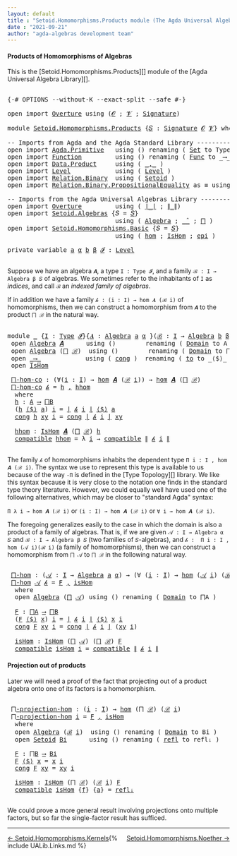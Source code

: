 ```yaml
---
layout: default
title : "Setoid.Homomorphisms.Products module (The Agda Universal Algebra Library)"
date : "2021-09-21"
author: "agda-algebras development team"
---
```


#### <a id="products-of-homomorphisms">Products of Homomorphisms of Algebras</a>

This is the [Setoid.Homomorphisms.Products][] module of the [Agda Universal Algebra Library][].

<pre class="Agda">

<a id="364" class="Symbol">{-#</a> <a id="368" class="Keyword">OPTIONS</a> <a id="376" class="Pragma">--without-K</a> <a id="388" class="Pragma">--exact-split</a> <a id="402" class="Pragma">--safe</a> <a id="409" class="Symbol">#-}</a>

<a id="414" class="Keyword">open</a> <a id="419" class="Keyword">import</a> <a id="426" href="Overture.html" class="Module">Overture</a> <a id="435" class="Keyword">using</a> <a id="441" class="Symbol">(</a><a id="442" href="Overture.Signatures.html#648" class="Generalizable">𝓞</a> <a id="444" class="Symbol">;</a> <a id="446" href="Overture.Signatures.html#650" class="Generalizable">𝓥</a> <a id="448" class="Symbol">;</a> <a id="450" href="Overture.Signatures.html#3264" class="Function">Signature</a><a id="459" class="Symbol">)</a>

<a id="462" class="Keyword">module</a> <a id="469" href="Setoid.Homomorphisms.Products.html" class="Module">Setoid.Homomorphisms.Products</a> <a id="499" class="Symbol">{</a><a id="500" href="Setoid.Homomorphisms.Products.html#500" class="Bound">𝑆</a> <a id="502" class="Symbol">:</a> <a id="504" href="Overture.Signatures.html#3264" class="Function">Signature</a> <a id="514" href="Overture.Signatures.html#648" class="Generalizable">𝓞</a> <a id="516" href="Overture.Signatures.html#650" class="Generalizable">𝓥</a><a id="517" class="Symbol">}</a> <a id="519" class="Keyword">where</a>

<a id="526" class="Comment">-- Imports from Agda and the Agda Standard Library --------------------------</a>
<a id="604" class="Keyword">open</a> <a id="609" class="Keyword">import</a> <a id="616" href="Agda.Primitive.html" class="Module">Agda.Primitive</a>   <a id="633" class="Keyword">using</a> <a id="639" class="Symbol">()</a> <a id="642" class="Keyword">renaming</a> <a id="651" class="Symbol">(</a> <a id="653" href="Agda.Primitive.html#388" class="Primitive">Set</a> <a id="657" class="Symbol">to</a> <a id="660" class="Primitive">Type</a> <a id="665" class="Symbol">)</a>
<a id="667" class="Keyword">open</a> <a id="672" class="Keyword">import</a> <a id="679" href="Function.html" class="Module">Function</a>         <a id="696" class="Keyword">using</a> <a id="702" class="Symbol">()</a> <a id="705" class="Keyword">renaming</a> <a id="714" class="Symbol">(</a> <a id="716" href="Function.Bundles.html#2043" class="Record">Func</a> <a id="721" class="Symbol">to</a> <a id="724" class="Record">_⟶_</a> <a id="728" class="Symbol">)</a>
<a id="730" class="Keyword">open</a> <a id="735" class="Keyword">import</a> <a id="742" href="Data.Product.html" class="Module">Data.Product</a>     <a id="759" class="Keyword">using</a> <a id="765" class="Symbol">(</a> <a id="767" href="Agda.Builtin.Sigma.html#235" class="InductiveConstructor Operator">_,_</a> <a id="771" class="Symbol">)</a>
<a id="773" class="Keyword">open</a> <a id="778" class="Keyword">import</a> <a id="785" href="Level.html" class="Module">Level</a>            <a id="802" class="Keyword">using</a> <a id="808" class="Symbol">(</a> <a id="810" href="Agda.Primitive.html#742" class="Postulate">Level</a> <a id="816" class="Symbol">)</a>
<a id="818" class="Keyword">open</a> <a id="823" class="Keyword">import</a> <a id="830" href="Relation.Binary.html" class="Module">Relation.Binary</a>  <a id="847" class="Keyword">using</a> <a id="853" class="Symbol">(</a> <a id="855" href="Relation.Binary.Bundles.html#1095" class="Record">Setoid</a> <a id="862" class="Symbol">)</a>
<a id="864" class="Keyword">open</a> <a id="869" class="Keyword">import</a> <a id="876" href="Relation.Binary.PropositionalEquality.html" class="Module">Relation.Binary.PropositionalEquality</a> <a id="914" class="Symbol">as</a> <a id="917" class="Module">≡</a> <a id="919" class="Keyword">using</a> <a id="925" class="Symbol">(</a> <a id="927" href="Agda.Builtin.Equality.html#150" class="Datatype Operator">_≡_</a> <a id="931" class="Symbol">)</a>

<a id="934" class="Comment">-- Imports from the Agda Universal Algebras Library ----------------------</a>
<a id="1009" class="Keyword">open</a> <a id="1014" class="Keyword">import</a> <a id="1021" href="Overture.html" class="Module">Overture</a>         <a id="1038" class="Keyword">using</a> <a id="1044" class="Symbol">(</a> <a id="1046" href="Overture.Basic.html#4325" class="Function Operator">∣_∣</a> <a id="1050" class="Symbol">;</a> <a id="1052" href="Overture.Basic.html#4363" class="Function Operator">∥_∥</a><a id="1055" class="Symbol">)</a>
<a id="1057" class="Keyword">open</a> <a id="1062" class="Keyword">import</a> <a id="1069" href="Setoid.Algebras.html" class="Module">Setoid.Algebras</a> <a id="1085" class="Symbol">{</a><a id="1086" class="Argument">𝑆</a> <a id="1088" class="Symbol">=</a> <a id="1090" href="Setoid.Homomorphisms.Products.html#500" class="Bound">𝑆</a><a id="1091" class="Symbol">}</a>
                             <a id="1122" class="Keyword">using</a> <a id="1128" class="Symbol">(</a> <a id="1130" href="Setoid.Algebras.Basic.html#2709" class="Record">Algebra</a> <a id="1138" class="Symbol">;</a> <a id="1140" href="Setoid.Algebras.Basic.html#3648" class="Function Operator">_̂_</a> <a id="1144" class="Symbol">;</a> <a id="1146" href="Setoid.Algebras.Products.html#1635" class="Function">⨅</a> <a id="1148" class="Symbol">)</a>
<a id="1150" class="Keyword">open</a> <a id="1155" class="Keyword">import</a> <a id="1162" href="Setoid.Homomorphisms.Basic.html" class="Module">Setoid.Homomorphisms.Basic</a> <a id="1189" class="Symbol">{</a><a id="1190" class="Argument">𝑆</a> <a id="1192" class="Symbol">=</a> <a id="1194" href="Setoid.Homomorphisms.Products.html#500" class="Bound">𝑆</a><a id="1195" class="Symbol">}</a>
                             <a id="1226" class="Keyword">using</a> <a id="1232" class="Symbol">(</a> <a id="1234" href="Setoid.Homomorphisms.Basic.html#1919" class="Function">hom</a> <a id="1238" class="Symbol">;</a> <a id="1240" href="Setoid.Homomorphisms.Basic.html#1826" class="Record">IsHom</a> <a id="1246" class="Symbol">;</a> <a id="1248" href="Setoid.Homomorphisms.Basic.html#2542" class="Function">epi</a> <a id="1252" class="Symbol">)</a>

<a id="1255" class="Keyword">private</a> <a id="1263" class="Keyword">variable</a> <a id="1272" href="Setoid.Homomorphisms.Products.html#1272" class="Generalizable">a</a> <a id="1274" href="Setoid.Homomorphisms.Products.html#1274" class="Generalizable">α</a> <a id="1276" href="Setoid.Homomorphisms.Products.html#1276" class="Generalizable">b</a> <a id="1278" href="Setoid.Homomorphisms.Products.html#1278" class="Generalizable">β</a> <a id="1280" href="Setoid.Homomorphisms.Products.html#1280" class="Generalizable">𝓘</a> <a id="1282" class="Symbol">:</a> <a id="1284" href="Agda.Primitive.html#742" class="Postulate">Level</a>

</pre>

Suppose we have an algebra `𝑨`, a type `I : Type 𝓘`, and a family
`ℬ : I → Algebra β 𝑆` of algebras.  We sometimes refer to the inhabitants of `I`
as *indices*, and call `ℬ` an *indexed family of algebras*.

If in addition we have a family `𝒽 : (i : I) → hom 𝑨 (ℬ i)` of homomorphisms, then
we can construct a homomorphism from `𝑨` to the product `⨅ ℬ` in the natural way.

<pre class="Agda">

<a id="1691" class="Keyword">module</a> <a id="1698" href="Setoid.Homomorphisms.Products.html#1698" class="Module">_</a> <a id="1700" class="Symbol">{</a><a id="1701" href="Setoid.Homomorphisms.Products.html#1701" class="Bound">I</a> <a id="1703" class="Symbol">:</a> <a id="1705" href="Setoid.Homomorphisms.Products.html#660" class="Primitive">Type</a> <a id="1710" href="Setoid.Homomorphisms.Products.html#1280" class="Generalizable">𝓘</a><a id="1711" class="Symbol">}{</a><a id="1713" href="Setoid.Homomorphisms.Products.html#1713" class="Bound">𝑨</a> <a id="1715" class="Symbol">:</a> <a id="1717" href="Setoid.Algebras.Basic.html#2709" class="Record">Algebra</a> <a id="1725" href="Setoid.Homomorphisms.Products.html#1272" class="Generalizable">a</a> <a id="1727" href="Setoid.Homomorphisms.Products.html#1274" class="Generalizable">α</a> <a id="1729" class="Symbol">}(</a><a id="1731" href="Setoid.Homomorphisms.Products.html#1731" class="Bound">ℬ</a> <a id="1733" class="Symbol">:</a> <a id="1735" href="Setoid.Homomorphisms.Products.html#1701" class="Bound">I</a> <a id="1737" class="Symbol">→</a> <a id="1739" href="Setoid.Algebras.Basic.html#2709" class="Record">Algebra</a> <a id="1747" href="Setoid.Homomorphisms.Products.html#1276" class="Generalizable">b</a> <a id="1749" href="Setoid.Homomorphisms.Products.html#1278" class="Generalizable">β</a><a id="1750" class="Symbol">)</a>  <a id="1753" class="Keyword">where</a>
 <a id="1760" class="Keyword">open</a> <a id="1765" href="Setoid.Algebras.Basic.html#2709" class="Module">Algebra</a> <a id="1773" href="Setoid.Homomorphisms.Products.html#1713" class="Bound">𝑨</a>      <a id="1780" class="Keyword">using</a> <a id="1786" class="Symbol">()</a>        <a id="1796" class="Keyword">renaming</a> <a id="1805" class="Symbol">(</a> <a id="1807" href="Setoid.Algebras.Basic.html#2766" class="Field">Domain</a> <a id="1814" class="Symbol">to</a> <a id="1817" class="Field">A</a> <a id="1819" class="Symbol">)</a>
 <a id="1822" class="Keyword">open</a> <a id="1827" href="Setoid.Algebras.Basic.html#2709" class="Module">Algebra</a> <a id="1835" class="Symbol">(</a><a id="1836" href="Setoid.Algebras.Products.html#1635" class="Function">⨅</a> <a id="1838" href="Setoid.Homomorphisms.Products.html#1731" class="Bound">ℬ</a><a id="1839" class="Symbol">)</a>  <a id="1842" class="Keyword">using</a> <a id="1848" class="Symbol">()</a>        <a id="1858" class="Keyword">renaming</a> <a id="1867" class="Symbol">(</a> <a id="1869" href="Setoid.Algebras.Basic.html#2766" class="Field">Domain</a> <a id="1876" class="Symbol">to</a> <a id="1879" class="Field">⨅B</a> <a id="1882" class="Symbol">)</a>
 <a id="1885" class="Keyword">open</a> <a id="1890" href="Setoid.Homomorphisms.Products.html#724" class="Module">_⟶_</a>            <a id="1905" class="Keyword">using</a> <a id="1911" class="Symbol">(</a> <a id="1913" href="Function.Bundles.html#2113" class="Field">cong</a> <a id="1918" class="Symbol">)</a>  <a id="1921" class="Keyword">renaming</a> <a id="1930" class="Symbol">(</a> <a id="1932" href="Function.Bundles.html#2094" class="Field">to</a> <a id="1935" class="Symbol">to</a> <a id="1938" class="Field">_⟨$⟩_</a> <a id="1944" class="Symbol">)</a>
 <a id="1947" class="Keyword">open</a> <a id="1952" href="Setoid.Homomorphisms.Basic.html#1826" class="Module">IsHom</a>

 <a id="1960" href="Setoid.Homomorphisms.Products.html#1960" class="Function">⨅-hom-co</a> <a id="1969" class="Symbol">:</a> <a id="1971" class="Symbol">(∀(</a><a id="1974" href="Setoid.Homomorphisms.Products.html#1974" class="Bound">i</a> <a id="1976" class="Symbol">:</a> <a id="1978" href="Setoid.Homomorphisms.Products.html#1701" class="Bound">I</a><a id="1979" class="Symbol">)</a> <a id="1981" class="Symbol">→</a> <a id="1983" href="Setoid.Homomorphisms.Basic.html#1919" class="Function">hom</a> <a id="1987" href="Setoid.Homomorphisms.Products.html#1713" class="Bound">𝑨</a> <a id="1989" class="Symbol">(</a><a id="1990" href="Setoid.Homomorphisms.Products.html#1731" class="Bound">ℬ</a> <a id="1992" href="Setoid.Homomorphisms.Products.html#1974" class="Bound">i</a><a id="1993" class="Symbol">))</a> <a id="1996" class="Symbol">→</a> <a id="1998" href="Setoid.Homomorphisms.Basic.html#1919" class="Function">hom</a> <a id="2002" href="Setoid.Homomorphisms.Products.html#1713" class="Bound">𝑨</a> <a id="2004" class="Symbol">(</a><a id="2005" href="Setoid.Algebras.Products.html#1635" class="Function">⨅</a> <a id="2007" href="Setoid.Homomorphisms.Products.html#1731" class="Bound">ℬ</a><a id="2008" class="Symbol">)</a>
 <a id="2011" href="Setoid.Homomorphisms.Products.html#1960" class="Function">⨅-hom-co</a> <a id="2020" href="Setoid.Homomorphisms.Products.html#2020" class="Bound">𝒽</a> <a id="2022" class="Symbol">=</a> <a id="2024" href="Setoid.Homomorphisms.Products.html#2043" class="Function">h</a> <a id="2026" href="Agda.Builtin.Sigma.html#235" class="InductiveConstructor Operator">,</a> <a id="2028" href="Setoid.Homomorphisms.Products.html#2119" class="Function">hhom</a>
  <a id="2035" class="Keyword">where</a>
  <a id="2043" href="Setoid.Homomorphisms.Products.html#2043" class="Function">h</a> <a id="2045" class="Symbol">:</a> <a id="2047" href="Setoid.Homomorphisms.Products.html#1817" class="Function">A</a> <a id="2049" href="Setoid.Homomorphisms.Products.html#724" class="Record Operator">⟶</a> <a id="2051" href="Setoid.Homomorphisms.Products.html#1879" class="Function">⨅B</a>
  <a id="2056" class="Symbol">(</a><a id="2057" href="Setoid.Homomorphisms.Products.html#2043" class="Function">h</a> <a id="2059" href="Setoid.Homomorphisms.Products.html#1938" class="Field Operator">⟨$⟩</a> <a id="2063" href="Setoid.Homomorphisms.Products.html#2063" class="Bound">a</a><a id="2064" class="Symbol">)</a> <a id="2066" href="Setoid.Homomorphisms.Products.html#2066" class="Bound">i</a> <a id="2068" class="Symbol">=</a> <a id="2070" href="Overture.Basic.html#4325" class="Function Operator">∣</a> <a id="2072" href="Setoid.Homomorphisms.Products.html#2020" class="Bound">𝒽</a> <a id="2074" href="Setoid.Homomorphisms.Products.html#2066" class="Bound">i</a> <a id="2076" href="Overture.Basic.html#4325" class="Function Operator">∣</a> <a id="2078" href="Setoid.Homomorphisms.Products.html#1938" class="Field Operator">⟨$⟩</a> <a id="2082" href="Setoid.Homomorphisms.Products.html#2063" class="Bound">a</a>
  <a id="2086" href="Function.Bundles.html#2113" class="Field">cong</a> <a id="2091" href="Setoid.Homomorphisms.Products.html#2043" class="Function">h</a> <a id="2093" href="Setoid.Homomorphisms.Products.html#2093" class="Bound">xy</a> <a id="2096" href="Setoid.Homomorphisms.Products.html#2096" class="Bound">i</a> <a id="2098" class="Symbol">=</a> <a id="2100" href="Function.Bundles.html#2113" class="Field">cong</a> <a id="2105" href="Overture.Basic.html#4325" class="Function Operator">∣</a> <a id="2107" href="Setoid.Homomorphisms.Products.html#2020" class="Bound">𝒽</a> <a id="2109" href="Setoid.Homomorphisms.Products.html#2096" class="Bound">i</a> <a id="2111" href="Overture.Basic.html#4325" class="Function Operator">∣</a> <a id="2113" href="Setoid.Homomorphisms.Products.html#2093" class="Bound">xy</a>

  <a id="2119" href="Setoid.Homomorphisms.Products.html#2119" class="Function">hhom</a> <a id="2124" class="Symbol">:</a> <a id="2126" href="Setoid.Homomorphisms.Basic.html#1826" class="Record">IsHom</a> <a id="2132" href="Setoid.Homomorphisms.Products.html#1713" class="Bound">𝑨</a> <a id="2134" class="Symbol">(</a><a id="2135" href="Setoid.Algebras.Products.html#1635" class="Function">⨅</a> <a id="2137" href="Setoid.Homomorphisms.Products.html#1731" class="Bound">ℬ</a><a id="2138" class="Symbol">)</a> <a id="2140" href="Setoid.Homomorphisms.Products.html#2043" class="Function">h</a>
  <a id="2144" href="Setoid.Homomorphisms.Basic.html#1887" class="Field">compatible</a> <a id="2155" href="Setoid.Homomorphisms.Products.html#2119" class="Function">hhom</a> <a id="2160" class="Symbol">=</a> <a id="2162" class="Symbol">λ</a> <a id="2164" href="Setoid.Homomorphisms.Products.html#2164" class="Bound">i</a> <a id="2166" class="Symbol">→</a> <a id="2168" href="Setoid.Homomorphisms.Basic.html#1887" class="Field">compatible</a> <a id="2179" href="Overture.Basic.html#4363" class="Function Operator">∥</a> <a id="2181" href="Setoid.Homomorphisms.Products.html#2020" class="Bound">𝒽</a> <a id="2183" href="Setoid.Homomorphisms.Products.html#2164" class="Bound">i</a> <a id="2185" href="Overture.Basic.html#4363" class="Function Operator">∥</a>

</pre>

The family `𝒽` of homomorphisms inhabits the dependent type `Π i ꞉ I , hom 𝑨 (ℬ i)`.
The syntax we use to represent this type is available to us because of the way `-Π`
is defined in the [Type Topology][] library.  We like this syntax because it is very
close to the notation one finds in the standard type theory literature.  However, we
could equally well have used one of the following alternatives, which may be closer
to "standard Agda" syntax:

`Π λ i → hom 𝑨 (ℬ i)` or `(i : I) → hom 𝑨 (ℬ i)` or `∀ i → hom 𝑨 (ℬ i)`.

The foregoing generalizes easily to the case in which the domain is also a product of
a family of algebras. That is, if we are given `𝒜 : I → Algebra α 𝑆` and
`ℬ : I → Algebra β 𝑆` (two families of `𝑆`-algebras), and
`𝒽 :  Π i ꞉ I , hom (𝒜 i)(ℬ i)` (a family of homomorphisms), then we can construct
a homomorphism from `⨅ 𝒜` to `⨅ ℬ` in the following natural way.

<pre class="Agda">

 <a id="3106" href="Setoid.Homomorphisms.Products.html#3106" class="Function">⨅-hom</a> <a id="3112" class="Symbol">:</a> <a id="3114" class="Symbol">(</a><a id="3115" href="Setoid.Homomorphisms.Products.html#3115" class="Bound">𝒜</a> <a id="3117" class="Symbol">:</a> <a id="3119" href="Setoid.Homomorphisms.Products.html#1701" class="Bound">I</a> <a id="3121" class="Symbol">→</a> <a id="3123" href="Setoid.Algebras.Basic.html#2709" class="Record">Algebra</a> <a id="3131" href="Setoid.Homomorphisms.Products.html#1725" class="Bound">a</a> <a id="3133" href="Setoid.Homomorphisms.Products.html#1727" class="Bound">α</a><a id="3134" class="Symbol">)</a> <a id="3136" class="Symbol">→</a> <a id="3138" class="Symbol">(∀</a> <a id="3141" class="Symbol">(</a><a id="3142" href="Setoid.Homomorphisms.Products.html#3142" class="Bound">i</a> <a id="3144" class="Symbol">:</a> <a id="3146" href="Setoid.Homomorphisms.Products.html#1701" class="Bound">I</a><a id="3147" class="Symbol">)</a> <a id="3149" class="Symbol">→</a> <a id="3151" href="Setoid.Homomorphisms.Basic.html#1919" class="Function">hom</a> <a id="3155" class="Symbol">(</a><a id="3156" href="Setoid.Homomorphisms.Products.html#3115" class="Bound">𝒜</a> <a id="3158" href="Setoid.Homomorphisms.Products.html#3142" class="Bound">i</a><a id="3159" class="Symbol">)</a> <a id="3161" class="Symbol">(</a><a id="3162" href="Setoid.Homomorphisms.Products.html#1731" class="Bound">ℬ</a> <a id="3164" href="Setoid.Homomorphisms.Products.html#3142" class="Bound">i</a><a id="3165" class="Symbol">))</a> <a id="3168" class="Symbol">→</a> <a id="3170" href="Setoid.Homomorphisms.Basic.html#1919" class="Function">hom</a> <a id="3174" class="Symbol">(</a><a id="3175" href="Setoid.Algebras.Products.html#1635" class="Function">⨅</a> <a id="3177" href="Setoid.Homomorphisms.Products.html#3115" class="Bound">𝒜</a><a id="3178" class="Symbol">)(</a><a id="3180" href="Setoid.Algebras.Products.html#1635" class="Function">⨅</a> <a id="3182" href="Setoid.Homomorphisms.Products.html#1731" class="Bound">ℬ</a><a id="3183" class="Symbol">)</a>
 <a id="3186" href="Setoid.Homomorphisms.Products.html#3106" class="Function">⨅-hom</a> <a id="3192" href="Setoid.Homomorphisms.Products.html#3192" class="Bound">𝒜</a> <a id="3194" href="Setoid.Homomorphisms.Products.html#3194" class="Bound">𝒽</a> <a id="3196" class="Symbol">=</a> <a id="3198" href="Setoid.Homomorphisms.Products.html#3275" class="Function">F</a> <a id="3200" href="Agda.Builtin.Sigma.html#235" class="InductiveConstructor Operator">,</a> <a id="3202" href="Setoid.Homomorphisms.Products.html#3358" class="Function">isHom</a>
  <a id="3210" class="Keyword">where</a>
  <a id="3218" class="Keyword">open</a> <a id="3223" href="Setoid.Algebras.Basic.html#2709" class="Module">Algebra</a> <a id="3231" class="Symbol">(</a><a id="3232" href="Setoid.Algebras.Products.html#1635" class="Function">⨅</a> <a id="3234" href="Setoid.Homomorphisms.Products.html#3192" class="Bound">𝒜</a><a id="3235" class="Symbol">)</a> <a id="3237" class="Keyword">using</a> <a id="3243" class="Symbol">()</a> <a id="3246" class="Keyword">renaming</a> <a id="3255" class="Symbol">(</a> <a id="3257" href="Setoid.Algebras.Basic.html#2766" class="Field">Domain</a> <a id="3264" class="Symbol">to</a> <a id="3267" class="Field">⨅A</a> <a id="3270" class="Symbol">)</a>

  <a id="3275" href="Setoid.Homomorphisms.Products.html#3275" class="Function">F</a> <a id="3277" class="Symbol">:</a> <a id="3279" href="Setoid.Homomorphisms.Products.html#3267" class="Function">⨅A</a> <a id="3282" href="Setoid.Homomorphisms.Products.html#724" class="Record Operator">⟶</a> <a id="3284" href="Setoid.Homomorphisms.Products.html#1879" class="Function">⨅B</a>
  <a id="3289" class="Symbol">(</a><a id="3290" href="Setoid.Homomorphisms.Products.html#3275" class="Function">F</a> <a id="3292" href="Setoid.Homomorphisms.Products.html#1938" class="Field Operator">⟨$⟩</a> <a id="3296" href="Setoid.Homomorphisms.Products.html#3296" class="Bound">x</a><a id="3297" class="Symbol">)</a> <a id="3299" href="Setoid.Homomorphisms.Products.html#3299" class="Bound">i</a> <a id="3301" class="Symbol">=</a> <a id="3303" href="Overture.Basic.html#4325" class="Function Operator">∣</a> <a id="3305" href="Setoid.Homomorphisms.Products.html#3194" class="Bound">𝒽</a> <a id="3307" href="Setoid.Homomorphisms.Products.html#3299" class="Bound">i</a> <a id="3309" href="Overture.Basic.html#4325" class="Function Operator">∣</a> <a id="3311" href="Setoid.Homomorphisms.Products.html#1938" class="Field Operator">⟨$⟩</a> <a id="3315" href="Setoid.Homomorphisms.Products.html#3296" class="Bound">x</a> <a id="3317" href="Setoid.Homomorphisms.Products.html#3299" class="Bound">i</a>
  <a id="3321" href="Function.Bundles.html#2113" class="Field">cong</a> <a id="3326" href="Setoid.Homomorphisms.Products.html#3275" class="Function">F</a> <a id="3328" href="Setoid.Homomorphisms.Products.html#3328" class="Bound">xy</a> <a id="3331" href="Setoid.Homomorphisms.Products.html#3331" class="Bound">i</a> <a id="3333" class="Symbol">=</a> <a id="3335" href="Function.Bundles.html#2113" class="Field">cong</a> <a id="3340" href="Overture.Basic.html#4325" class="Function Operator">∣</a> <a id="3342" href="Setoid.Homomorphisms.Products.html#3194" class="Bound">𝒽</a> <a id="3344" href="Setoid.Homomorphisms.Products.html#3331" class="Bound">i</a> <a id="3346" href="Overture.Basic.html#4325" class="Function Operator">∣</a> <a id="3348" class="Symbol">(</a><a id="3349" href="Setoid.Homomorphisms.Products.html#3328" class="Bound">xy</a> <a id="3352" href="Setoid.Homomorphisms.Products.html#3331" class="Bound">i</a><a id="3353" class="Symbol">)</a>

  <a id="3358" href="Setoid.Homomorphisms.Products.html#3358" class="Function">isHom</a> <a id="3364" class="Symbol">:</a> <a id="3366" href="Setoid.Homomorphisms.Basic.html#1826" class="Record">IsHom</a> <a id="3372" class="Symbol">(</a><a id="3373" href="Setoid.Algebras.Products.html#1635" class="Function">⨅</a> <a id="3375" href="Setoid.Homomorphisms.Products.html#3192" class="Bound">𝒜</a><a id="3376" class="Symbol">)</a> <a id="3378" class="Symbol">(</a><a id="3379" href="Setoid.Algebras.Products.html#1635" class="Function">⨅</a> <a id="3381" href="Setoid.Homomorphisms.Products.html#1731" class="Bound">ℬ</a><a id="3382" class="Symbol">)</a> <a id="3384" href="Setoid.Homomorphisms.Products.html#3275" class="Function">F</a>
  <a id="3388" href="Setoid.Homomorphisms.Basic.html#1887" class="Field">compatible</a> <a id="3399" href="Setoid.Homomorphisms.Products.html#3358" class="Function">isHom</a> <a id="3405" href="Setoid.Homomorphisms.Products.html#3405" class="Bound">i</a> <a id="3407" class="Symbol">=</a> <a id="3409" href="Setoid.Homomorphisms.Basic.html#1887" class="Field">compatible</a> <a id="3420" href="Overture.Basic.html#4363" class="Function Operator">∥</a> <a id="3422" href="Setoid.Homomorphisms.Products.html#3194" class="Bound">𝒽</a> <a id="3424" href="Setoid.Homomorphisms.Products.html#3405" class="Bound">i</a> <a id="3426" href="Overture.Basic.html#4363" class="Function Operator">∥</a>
</pre>


#### <a id="projections-out-of-products">Projection out of products</a>

Later we will need a proof of the fact that projecting out of a product algebra
onto one of its factors is a homomorphism.

<pre class="Agda">

 <a id="3653" href="Setoid.Homomorphisms.Products.html#3653" class="Function">⨅-projection-hom</a> <a id="3670" class="Symbol">:</a> <a id="3672" class="Symbol">(</a><a id="3673" href="Setoid.Homomorphisms.Products.html#3673" class="Bound">i</a> <a id="3675" class="Symbol">:</a> <a id="3677" href="Setoid.Homomorphisms.Products.html#1701" class="Bound">I</a><a id="3678" class="Symbol">)</a> <a id="3680" class="Symbol">→</a> <a id="3682" href="Setoid.Homomorphisms.Basic.html#1919" class="Function">hom</a> <a id="3686" class="Symbol">(</a><a id="3687" href="Setoid.Algebras.Products.html#1635" class="Function">⨅</a> <a id="3689" href="Setoid.Homomorphisms.Products.html#1731" class="Bound">ℬ</a><a id="3690" class="Symbol">)</a> <a id="3692" class="Symbol">(</a><a id="3693" href="Setoid.Homomorphisms.Products.html#1731" class="Bound">ℬ</a> <a id="3695" href="Setoid.Homomorphisms.Products.html#3673" class="Bound">i</a><a id="3696" class="Symbol">)</a>
 <a id="3699" href="Setoid.Homomorphisms.Products.html#3653" class="Function">⨅-projection-hom</a> <a id="3716" href="Setoid.Homomorphisms.Products.html#3716" class="Bound">i</a> <a id="3718" class="Symbol">=</a> <a id="3720" href="Setoid.Homomorphisms.Products.html#3856" class="Function">F</a> <a id="3722" href="Agda.Builtin.Sigma.html#235" class="InductiveConstructor Operator">,</a> <a id="3724" href="Setoid.Homomorphisms.Products.html#3906" class="Function">isHom</a>
  <a id="3732" class="Keyword">where</a>
  <a id="3740" class="Keyword">open</a> <a id="3745" href="Setoid.Algebras.Basic.html#2709" class="Module">Algebra</a> <a id="3753" class="Symbol">(</a><a id="3754" href="Setoid.Homomorphisms.Products.html#1731" class="Bound">ℬ</a> <a id="3756" href="Setoid.Homomorphisms.Products.html#3716" class="Bound">i</a><a id="3757" class="Symbol">)</a>  <a id="3760" class="Keyword">using</a> <a id="3766" class="Symbol">()</a> <a id="3769" class="Keyword">renaming</a> <a id="3778" class="Symbol">(</a> <a id="3780" href="Setoid.Algebras.Basic.html#2766" class="Field">Domain</a> <a id="3787" class="Symbol">to</a> <a id="3790" class="Field">Bi</a> <a id="3793" class="Symbol">)</a>
  <a id="3797" class="Keyword">open</a> <a id="3802" href="Relation.Binary.Bundles.html#1095" class="Module">Setoid</a> <a id="3809" href="Setoid.Homomorphisms.Products.html#3790" class="Function">Bi</a>      <a id="3817" class="Keyword">using</a> <a id="3823" class="Symbol">()</a> <a id="3826" class="Keyword">renaming</a> <a id="3835" class="Symbol">(</a> <a id="3837" href="Relation.Binary.Structures.html#1596" class="Function">refl</a> <a id="3842" class="Symbol">to</a> <a id="3845" class="Function">reflᵢ</a> <a id="3851" class="Symbol">)</a>

  <a id="3856" href="Setoid.Homomorphisms.Products.html#3856" class="Function">F</a> <a id="3858" class="Symbol">:</a> <a id="3860" href="Setoid.Homomorphisms.Products.html#1879" class="Function">⨅B</a> <a id="3863" href="Setoid.Homomorphisms.Products.html#724" class="Record Operator">⟶</a> <a id="3865" href="Setoid.Homomorphisms.Products.html#3790" class="Function">Bi</a>
  <a id="3870" href="Setoid.Homomorphisms.Products.html#3856" class="Function">F</a> <a id="3872" href="Setoid.Homomorphisms.Products.html#1938" class="Field Operator">⟨$⟩</a> <a id="3876" href="Setoid.Homomorphisms.Products.html#3876" class="Bound">x</a> <a id="3878" class="Symbol">=</a> <a id="3880" href="Setoid.Homomorphisms.Products.html#3876" class="Bound">x</a> <a id="3882" href="Setoid.Homomorphisms.Products.html#3716" class="Bound">i</a>
  <a id="3886" href="Function.Bundles.html#2113" class="Field">cong</a> <a id="3891" href="Setoid.Homomorphisms.Products.html#3856" class="Function">F</a> <a id="3893" href="Setoid.Homomorphisms.Products.html#3893" class="Bound">xy</a> <a id="3896" class="Symbol">=</a> <a id="3898" href="Setoid.Homomorphisms.Products.html#3893" class="Bound">xy</a> <a id="3901" href="Setoid.Homomorphisms.Products.html#3716" class="Bound">i</a>

  <a id="3906" href="Setoid.Homomorphisms.Products.html#3906" class="Function">isHom</a> <a id="3912" class="Symbol">:</a> <a id="3914" href="Setoid.Homomorphisms.Basic.html#1826" class="Record">IsHom</a> <a id="3920" class="Symbol">(</a><a id="3921" href="Setoid.Algebras.Products.html#1635" class="Function">⨅</a> <a id="3923" href="Setoid.Homomorphisms.Products.html#1731" class="Bound">ℬ</a><a id="3924" class="Symbol">)</a> <a id="3926" class="Symbol">(</a><a id="3927" href="Setoid.Homomorphisms.Products.html#1731" class="Bound">ℬ</a> <a id="3929" href="Setoid.Homomorphisms.Products.html#3716" class="Bound">i</a><a id="3930" class="Symbol">)</a> <a id="3932" href="Setoid.Homomorphisms.Products.html#3856" class="Function">F</a>
  <a id="3936" href="Setoid.Homomorphisms.Basic.html#1887" class="Field">compatible</a> <a id="3947" href="Setoid.Homomorphisms.Products.html#3906" class="Function">isHom</a> <a id="3953" class="Symbol">{</a><a id="3954" href="Setoid.Homomorphisms.Products.html#3954" class="Bound">f</a><a id="3955" class="Symbol">}</a> <a id="3957" class="Symbol">{</a><a id="3958" href="Setoid.Homomorphisms.Products.html#3958" class="Bound">a</a><a id="3959" class="Symbol">}</a> <a id="3961" class="Symbol">=</a> <a id="3963" href="Setoid.Homomorphisms.Products.html#3845" class="Function">reflᵢ</a>

</pre>

We could prove a more general result involving projections onto multiple factors, but so far the single-factor result has sufficed.

---------------------------------

<span style="float:left;">[← Setoid.Homomorphisms.Kernels](Setoid.Homomorphisms.Kernels.html)</span>
<span style="float:right;">[Setoid.Homomorphisms.Noether →](Setoid.Homomorphisms.Noether.html)</span>

{% include UALib.Links.md %}
